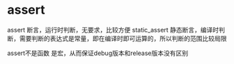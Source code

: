 # assert

assert   断言，运行时判断，无要求，比较方便
static_assert  静态断言，编译时判断，需要判断的表达式是常量，即在编译时即可运算的，所以判断的范围比较局限

assert不是函数 是宏，从而保证debug版本和release版本没有区别